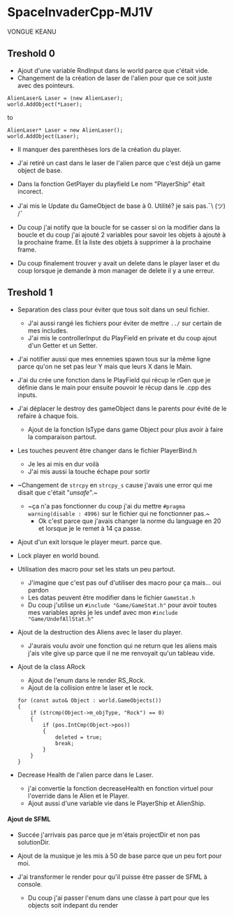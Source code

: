 # SpaceInvaderCpp-MJ1V
VONGUE KEANU

## Treshold 0
- Ajout d'une variable RndInput dans le world parce que c'était vide.
- Changement de la création de laser de l'alien pour que ce soit juste avec des pointeurs.
```
AlienLaser& Laser = (new AlienLaser);
world.AddObject(*Laser);
```
to
```
AlienLaser* Laser = new AlienLaser();
world.AddObject(Laser);
```
- Il manquer des parenthèses lors de la création du player.

- J'ai retiré un cast dans le laser de l'alien parce que c'est déjà un game object de base.

- Dans la fonction GetPlayer du playfield Le nom "PlayerShip" était incorect.

- J'ai mis le Update du GameObject de base à 0. Utilité? je sais pas.¯\ (ツ) /¯

- Du coup j'ai notify que la boucle for se casser si on la modifier dans la boucle et du coup j'ai ajouté 2 variables pour savoir les objets à ajouté à la prochaine frame.
Et la liste des objets à supprimer à la prochaine frame.

- Du coup finalement trouver y avait un delete dans le player laser et du coup lorsque je demande à mon manager de delete il y a une erreur.

## Treshold 1
- Separation des class pour éviter que tous soit dans un seul fichier.
	- J'ai aussi rangé les fichiers pour éviter de mettre `../` sur certain de mes includes.
	- J'ai mis le controllerInput du PlayField en private et du coup ajout d'un Getter et un Setter.

- J'ai notifier aussi que mes ennemies spawn tous sur la même ligne parce qu'on ne set pas leur Y mais que leurs X dans le Main.

- J'ai du crée une fonction dans le PlayField qui récup le rGen que je définie dans le main pour ensuite pouvoir le récup dans le .cpp des inputs.

- J'ai déplacer le destroy des gameObject dans le parents pour évité de le refaire à chaque fois.
	- Ajout de la fonction IsType dans game Object pour plus avoir à faire la comparaison partout.

- Les touches peuvent être changer dans le fichier PlayerBind.h
	- Je les ai mis en dur voilà
	- J'ai mis aussi la touche échape pour sortir 

- ~Changement de `strcpy` en `strcpy_s` cause j'avais une error qui me disait que c'était "_unsafe_".~
	- ~ça n'a pas fonctionner du coup j'ai du mettre `#pragma warning(disable : 4996)` sur le fichier qui ne fonctionner pas.~
		- Ok c'est parce que j'avais changer la norme du language en 20 et lorsque je le remet à 14 ça passe.

- Ajout d'un exit lorsque le player  meurt. parce que.

- Lock player en world bound.

- Utilisation des macro pour set les stats un peu partout.
	- J'imagine que c'est pas ouf d'utiliser des macro pour ça mais... oui pardon
	- Les datas peuvent être modifier dans le fichier `GameStat.h`
	- Du coup j'utilise un `#include "Game/GameStat.h"` pour avoir toutes mes variables après je les undef avec mon `#include "Game/UndefAllStat.h"`

- Ajout de la destruction des Aliens avec le laser du player.
	- J'aurais voulu avoir une fonction qui ne return que les aliens mais j'ais vite give up parce que il ne me renvoyait qu'un tableau vide.

- Ajout de la class ARock
	- Ajout de l'enum dans le render RS_Rock.
	- Ajout de la collision entre le laser et le rock.
	```
	for (const auto& Object : world.GameObjects())
	{
		if (strcmp(Object->m_objType, "Rock") == 0)
		{
			if (pos.IntCmp(Object->pos))
			{
				deleted = true;
				break;
			}
		}
	}
	```

- Decrease Health de l'alien parce dans le Laser.
	- j'ai convertie la fonction decreaseHealth en fonction virtuel pour l'override dans le Alien et le Player.
	- Ajout aussi d'une variable vie dans le PlayerShip et AlienShip.

#### Ajout de SFML
- Succée j'arrivais pas parce que je m'étais projectDir et non pas solutionDir.

- Ajout de la musique je les mis à 50 de base parce que un peu fort pour moi.

- J'ai transformer le render pour qu'il puisse être passer de SFML à console.
	- Du coup j'ai passer l'enum dans une classe à part pour que les objects soit indepant du render